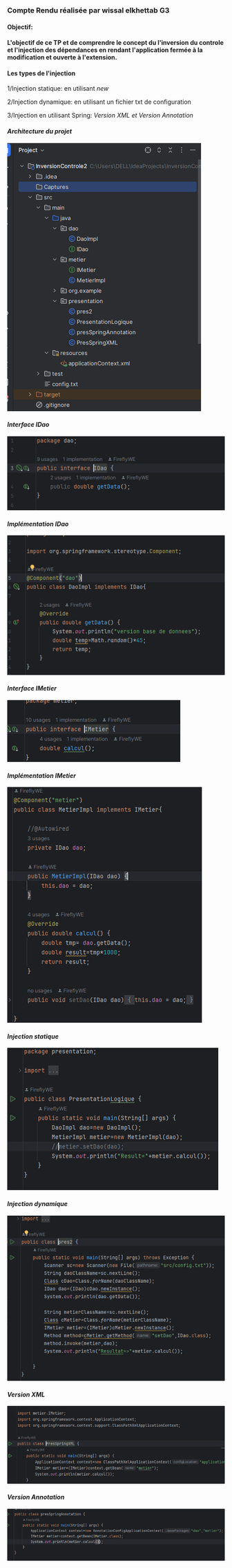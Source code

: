 <h3>Compte Rendu réalisée par wissal elkhettab G3</h3>
<h4>Objectif:<h4>
<p>L'objectif de ce TP et de comprendre le concept du l'inversion du controle et l'injection
des dépendances en rendant l'application fermée à la modification et ouverte à l'extension.</p>
<h4>Les types de l'injection</h4>
<p>1/Injection statique: en utilisant <i>new</i></p>
<p>2/Injection dynamique: en utilisant un fichier txt de configuration</p>
<p>3/Injection en utilisant Spring: <i>Version XML et Version Annotation</i></p>
<h4><i>Architecture du projet</i></h4>
<img src="Captures/img.png">
<h4><i>Interface IDao</i></h4>
<img src="Captures/img_1.png">
<h4><i>Implémentation IDao</i></h4>
<img src="Captures/img_2.png">
<h4><i>Interface IMetier</i></h4>
<img src="Captures/img_3.png">
<h4><i>Implémentation IMetier</i></h4>
<img src="Captures/img_4.png">
<h4><i>Injection statique</i></h4>
<img src="Captures/img_5.png">
<h4><i>Injection dynamique</i></h4>
<img src="Captures/img_6.png">
<h4><i>Version XML</i></h4>
<img src="Captures/img_7.png">
<h4><i>Version Annotation</i></h4>
<img src="Captures/img_8.png">